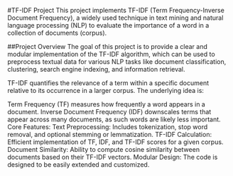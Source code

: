 #TF-IDF Project
This project implements TF-IDF (Term Frequency-Inverse Document Frequency), a widely used technique in text mining and natural language processing (NLP) to evaluate the importance of a word in a collection of documents (corpus).

##Project Overview
The goal of this project is to provide a clear and modular implementation of the TF-IDF algorithm, which can be used to preprocess textual data for various NLP tasks like document classification, clustering, search engine indexing, and information retrieval.

TF-IDF quantifies the relevance of a term within a specific document relative to its occurrence in a larger corpus. The underlying idea is:

Term Frequency (TF) measures how frequently a word appears in a document.
Inverse Document Frequency (IDF) downscales terms that appear across many documents, as such words are likely less important.
Core Features:
Text Preprocessing: Includes tokenization, stop word removal, and optional stemming or lemmatization.
TF-IDF Calculation: Efficient implementation of TF, IDF, and TF-IDF scores for a given corpus.
Document Similarity: Ability to compute cosine similarity between documents based on their TF-IDF vectors.
Modular Design: The code is designed to be easily extended and customized.

